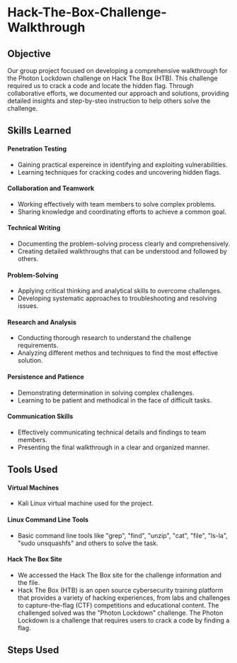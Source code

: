 # Hack-The-Box-Challenge-Walkthrough

## Objective 
Our group project focused on developing a comprehensive walkthrough for the Photon Lockdown challenge on Hack The Box (HTB). This challenge required us to crack a code and locate the hidden flag. Through collaborative efforts, we documented our approach and solutions, providing detailed insights and step-by-steo instruction to help others solve the challenge.

## Skills Learned 
#### Penetration Testing
- Gaining practical expereince in identifying and exploiting vulnerabilities.
- Learning techniques for cracking codes and uncovering hidden flags.

#### Collaboration and Teamwork
- Working effectively with team members to solve complex problems.
- Sharing knowledge and coordinating efforts to achieve a common goal.

#### Technical Writing
- Documenting the problem-solving process clearly and comprehensively.
- Creating detailed walkthroughs that can be understood and followed by others.

#### Problem-Solving
- Applying critical thinking and analytical skills to overcome challenges.
- Developing systematic approaches to troubleshooting and resolving issues.
  
 #### Research and Analysis
-  Conducting thorough research to understand the challenge requirements.
-  Analyzing different methos and techniques to find the most effective solution.

#### Persistence and Patience
- Demonstrating determination in solving complex challenges.
- Learning to be patient and methodical in the face of difficult tasks.

#### Communication Skills
- Effectively communicating technical details and findings to team members.
- Presenting the final walkthrough in a clear and organized manner.

## Tools Used 
#### Virtual Machines
- Kali Linux virtual machine used for the project.

#### Linux Command Line Tools
- Basic command line tools like "grep", "find", "unzip", "cat", "file", "ls-la", "sudo unsquashfs" and others to solve the task.

#### Hack The Box Site
- We accessed the Hack The Box site for the challenge information and the file.
- Hack The Box (HTB) is an open source cybersecurity training platform that provides a variety of hacking experiences, from labs and challenges to capture-the-flag (CTF) competitions and educational content. The challenged solved was the "Photon Lockdown" challenge. The Photon Lockdown is a challenge that requires users to crack a code by finding a flag.

## Steps Used
